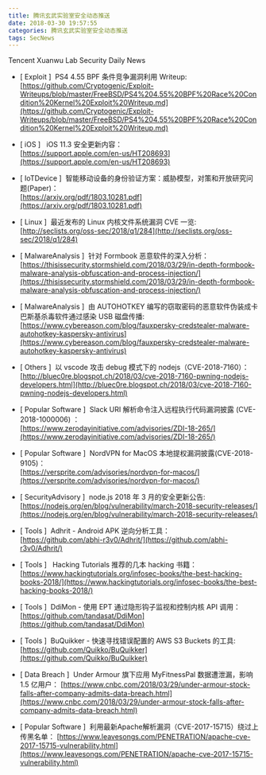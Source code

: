 ```yaml
---
title: 腾讯玄武实验室安全动态推送
date: 2018-03-30 19:57:55
categories: 腾讯玄武实验室安全动态推送
tags: SecNews
---
```


Tencent Xuanwu Lab Security Daily News  
* [ Exploit ]  PS4 4.55 BPF 条件竞争漏洞利用 Writeup:   
[https://github.com/Cryptogenic/Exploit-Writeups/blob/master/FreeBSD/PS4%204.55%20BPF%20Race%20Condition%20Kernel%20Exploit%20Writeup.md](https://github.com/Cryptogenic/Exploit-Writeups/blob/master/FreeBSD/PS4%204.55%20BPF%20Race%20Condition%20Kernel%20Exploit%20Writeup.md)  

* [ iOS ]   iOS 11.3 安全更新内容：   
[https://support.apple.com/en-us/HT208693](https://support.apple.com/en-us/HT208693)  

* [ IoTDevice ]  智能移动设备的身份验证方案：威胁模型，对策和开放研究问题(Paper)：   
[https://arxiv.org/pdf/1803.10281.pdf](https://arxiv.org/pdf/1803.10281.pdf)  

* [ Linux ]  最近发布的 Linux 内核文件系统漏洞 CVE 一览:   
[http://seclists.org/oss-sec/2018/q1/284](http://seclists.org/oss-sec/2018/q1/284)  

* [ MalwareAnalysis ]  针对 Formbook 恶意软件的深入分析：   
[https://thisissecurity.stormshield.com/2018/03/29/in-depth-formbook-malware-analysis-obfuscation-and-process-injection/](https://thisissecurity.stormshield.com/2018/03/29/in-depth-formbook-malware-analysis-obfuscation-and-process-injection/)  

* [ MalwareAnalysis ]  由 AUTOHOTKEY 编写的窃取密码的恶意软件伪装成卡巴斯基杀毒软件通过感染 USB 磁盘传播:   
[https://www.cybereason.com/blog/fauxpersky-credstealer-malware-autohotkey-kaspersky-antivirus](https://www.cybereason.com/blog/fauxpersky-credstealer-malware-autohotkey-kaspersky-antivirus)  

* [ Others ]  以 vscode 攻击 debug 模式下的 nodejs（CVE-2018-7160）：   
[http://bluec0re.blogspot.ch/2018/03/cve-2018-7160-pwning-nodejs-developers.html](http://bluec0re.blogspot.ch/2018/03/cve-2018-7160-pwning-nodejs-developers.html)  

* [ Popular Software ]  Slack URI 解析命令注入远程执行代码漏洞披露 (CVE-2018-1000006) ：   
[https://www.zerodayinitiative.com/advisories/ZDI-18-265/](https://www.zerodayinitiative.com/advisories/ZDI-18-265/)  

* [ Popular Software ]  NordVPN for MacOS 本地提权漏洞披露(CVE-2018-9105)：   
[https://versprite.com/advisories/nordvpn-for-macos/](https://versprite.com/advisories/nordvpn-for-macos/)  

* [ SecurityAdvisory ]  node.js 2018 年 3 月的安全更新公告:   
[https://nodejs.org/en/blog/vulnerability/march-2018-security-releases/](https://nodejs.org/en/blog/vulnerability/march-2018-security-releases/)  

* [ Tools ]  Adhrit - Android APK 逆向分析工具：   
[https://github.com/abhi-r3v0/Adhrit/](https://github.com/abhi-r3v0/Adhrit/)  

* [ Tools ]   Hacking Tutorials 推荐的几本 hacking 书籍：   
[https://www.hackingtutorials.org/infosec-books/the-best-hacking-books-2018/](https://www.hackingtutorials.org/infosec-books/the-best-hacking-books-2018/)  

* [ Tools ]  DdiMon - 使用 EPT 通过隐形钩子监视和控制内核 API 调用：   
[https://github.com/tandasat/DdiMon](https://github.com/tandasat/DdiMon)  

* [ Tools ]  BuQuikker - 快速寻找错误配置的 AWS S3 Buckets 的工具:   
[https://github.com/Quikko/BuQuikker](https://github.com/Quikko/BuQuikker)  

* [ Data Breach ]  Under Armour 旗下应用 MyFitnessPal 数据遭泄漏，影响 1.5 亿用户： 
[https://www.cnbc.com/2018/03/29/under-armour-stock-falls-after-company-admits-data-breach.html](https://www.cnbc.com/2018/03/29/under-armour-stock-falls-after-company-admits-data-breach.html)  

* [ Popular Software ]  利用最新Apache解析漏洞（CVE-2017-15715）绕过上传黑名单： 
[https://www.leavesongs.com/PENETRATION/apache-cve-2017-15715-vulnerability.html](https://www.leavesongs.com/PENETRATION/apache-cve-2017-15715-vulnerability.html)  

